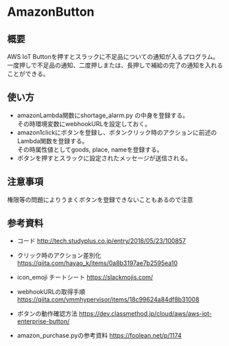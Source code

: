 # AmazonButton
## 概要
AWS IoT Buttonを押すとスラックに不足品についての通知が入るプログラム。  
一度押しで不足品の通知、二度押しまたは、長押しで補給の完了の通知を入れることができる。

## 使い方
- amazonLambda関数にshortage_alarm.py の中身を登録する。  
その時環境変数にwebhookURLを設定しておく。
- amazon1clickにボタンを登録し、ボタンクリック時のアクションに前述のLambda関数を登録する。  
その時属性値としてgoods, place, nameを登録する。
- ボタンを押すとスラックに設定されたメッセージが送信される。

## 注意事項
権限等の問題によりうまくボタンを登録できないこともあるので注意



## 参考資料
- コード
http://tech.studyplus.co.jp/entry/2018/05/23/100857

- クリック時のアクション差別化
https://qiita.com/hayao_k/items/0a8b3197ae7b2595ea10

- icon_emoji チートシート
https://slackmojis.com/

- webhookURLの取得手順
https://qiita.com/vmmhypervisor/items/18c99624a84df8b31008

- ボタンの動作確認方法
https://dev.classmethod.jp/cloud/aws/aws-iot-enterprise-button/

- amazon_purchase.pyの参考資料
https://foolean.net/p/1174
